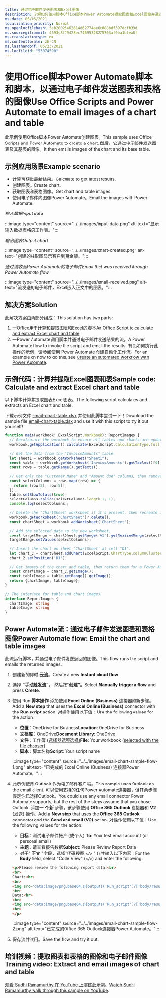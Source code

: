 ```yaml
---
title: 通过电子邮件发送图表和Excel图像
description: 了解如何使用脚本Office脚本Power Automate提取图表和Excel图像并通过电子邮件发送。
ms.date: 05/06/2021
localization_priority: Normal
ms.openlocfilehash: 5eb20025462614d62774ae6c088bdf397dcfb39d
ms.sourcegitcommit: 4693c8f79428ec74695328275703af0ba1bfea8f
ms.translationtype: MT
ms.contentlocale: zh-CN
ms.lasthandoff: 06/23/2021
ms.locfileid: "53074590"
---
```

# <a name="use-office-scripts-and-power-automate-to-email-images-of-a-chart-and-table"></a><span data-ttu-id="7a1ad-103">使用Office脚本Power Automate脚本和脚本，以通过电子邮件发送图表和表格的图像</span><span class="sxs-lookup"><span data-stu-id="7a1ad-103">Use Office Scripts and Power Automate to email images of a chart and table</span></span>

<span data-ttu-id="7a1ad-104">此示例使用Office脚本Power Automate创建图表。</span><span class="sxs-lookup"><span data-stu-id="7a1ad-104">This sample uses Office Scripts and Power Automate to create a chart.</span></span> <span data-ttu-id="7a1ad-105">然后，它通过电子邮件发送图表及其基表的图像。</span><span class="sxs-lookup"><span data-stu-id="7a1ad-105">It then emails images of the chart and its base table.</span></span>

## <a name="example-scenario"></a><span data-ttu-id="7a1ad-106">示例应用场景</span><span class="sxs-lookup"><span data-stu-id="7a1ad-106">Example scenario</span></span>

* <span data-ttu-id="7a1ad-107">计算可获取最新结果。</span><span class="sxs-lookup"><span data-stu-id="7a1ad-107">Calculate to get latest results.</span></span>
* <span data-ttu-id="7a1ad-108">创建图表。</span><span class="sxs-lookup"><span data-stu-id="7a1ad-108">Create chart.</span></span>
* <span data-ttu-id="7a1ad-109">获取图表和表格图像。</span><span class="sxs-lookup"><span data-stu-id="7a1ad-109">Get chart and table images.</span></span>
* <span data-ttu-id="7a1ad-110">使用电子邮件向图像Power Automate。</span><span class="sxs-lookup"><span data-stu-id="7a1ad-110">Email the images with Power Automate.</span></span>

<span data-ttu-id="7a1ad-111">_输入数据_</span><span class="sxs-lookup"><span data-stu-id="7a1ad-111">_Input data_</span></span>

:::image type="content" source="../../images/input-data.png" alt-text="显示输入数据表格的工作表。":::

<span data-ttu-id="7a1ad-113">_输出图表_</span><span class="sxs-lookup"><span data-stu-id="7a1ad-113">_Output chart_</span></span>

:::image type="content" source="../../images/chart-created.png" alt-text="创建的柱形图显示客户到期金额。":::

<span data-ttu-id="7a1ad-115">_通过流收到Power Automate的电子邮件_</span><span class="sxs-lookup"><span data-stu-id="7a1ad-115">_Email that was received through Power Automate flow_</span></span>

:::image type="content" source="../../images/email-received.png" alt-text="流发送的电子邮件，Excel嵌入正文中的图表。":::

## <a name="solution"></a><span data-ttu-id="7a1ad-117">解决方案</span><span class="sxs-lookup"><span data-stu-id="7a1ad-117">Solution</span></span>

<span data-ttu-id="7a1ad-118">此解决方案由两部分组成：</span><span class="sxs-lookup"><span data-stu-id="7a1ad-118">This solution has two parts:</span></span>

1. [<span data-ttu-id="7a1ad-119">一Office用于计算和提取图表和Excel的脚本</span><span class="sxs-lookup"><span data-stu-id="7a1ad-119">An Office Script to calculate and extract Excel chart and table</span></span>](#sample-code-calculate-and-extract-excel-chart-and-table)
1. <span data-ttu-id="7a1ad-120">一Power Automate调用脚本并通过电子邮件发送结果的流。</span><span class="sxs-lookup"><span data-stu-id="7a1ad-120">A Power Automate flow to invoke the script and email the results.</span></span> <span data-ttu-id="7a1ad-121">有关如何执行此操作的示例，请参阅使用 Power Automate 创建自动化[工作流](../../tutorials/excel-power-automate-returns.md#create-an-automated-workflow-with-power-automate)。</span><span class="sxs-lookup"><span data-stu-id="7a1ad-121">For an example on how to do this, see [Create an automated workflow with Power Automate](../../tutorials/excel-power-automate-returns.md#create-an-automated-workflow-with-power-automate).</span></span>

## <a name="sample-code-calculate-and-extract-excel-chart-and-table"></a><span data-ttu-id="7a1ad-122">示例代码：计算并提取Excel图表和表</span><span class="sxs-lookup"><span data-stu-id="7a1ad-122">Sample code: Calculate and extract Excel chart and table</span></span>

<span data-ttu-id="7a1ad-123">以下脚本计算并提取图表Excel图表。</span><span class="sxs-lookup"><span data-stu-id="7a1ad-123">The following script calculates and extracts an Excel chart and table.</span></span>

<span data-ttu-id="7a1ad-124">下载示例文件 <a href="email-chart-table.xlsx">email-chart-table.xlsx</a> 并使用此脚本尝试一下！</span><span class="sxs-lookup"><span data-stu-id="7a1ad-124">Download the sample file <a href="email-chart-table.xlsx">email-chart-table.xlsx</a> and use it with this script to try it out yourself!</span></span>

```TypeScript
function main(workbook: ExcelScript.Workbook): ReportImages {
  // Recalculate the workbook to ensure all tables and charts are updated.
  workbook.getApplication().calculate(ExcelScript.CalculationType.full);
  
  // Get the data from the "InvoiceAmounts" table.
  let sheet1 = workbook.getWorksheet("Sheet1");
  const table = workbook.getWorksheet('InvoiceAmounts').getTables()[0];
  const rows = table.getRange().getTexts();

  // Get only the "Customer Name" and "Amount due" columns, then remove the "Total" row.
  const selectColumns = rows.map((row) => {
    return [row[2], row[5]];
  });
  table.setShowTotals(true);
  selectColumns.splice(selectColumns.length-1, 1);
  console.log(selectColumns);

  // Delete the "ChartSheet" worksheet if it's present, then recreate it.
  workbook.getWorksheet('ChartSheet')?.delete();
  const chartSheet = workbook.addWorksheet('ChartSheet');

  // Add the selected data to the new worksheet.
  const targetRange = chartSheet.getRange('A1').getResizedRange(selectColumns.length-1, selectColumns[0].length-1);
  targetRange.setValues(selectColumns);

  // Insert the chart on sheet 'ChartSheet' at cell "D1".
  let chart_2 = chartSheet.addChart(ExcelScript.ChartType.columnClustered, targetRange);
  chart_2.setPosition('D1');

  // Get images of the chart and table, then return them for a Power Automate flow.
  const chartImage = chart_2.getImage();
  const tableImage = table.getRange().getImage();
  return {chartImage, tableImage};
}

// The interface for table and chart images.
interface ReportImages {
  chartImage: string
  tableImage: string
}
```

## <a name="power-automate-flow-email-the-chart-and-table-images"></a><span data-ttu-id="7a1ad-125">Power Automate流：通过电子邮件发送图表和表格图像</span><span class="sxs-lookup"><span data-stu-id="7a1ad-125">Power Automate flow: Email the chart and table images</span></span>

<span data-ttu-id="7a1ad-126">此流运行脚本，并通过电子邮件发送返回的图像。</span><span class="sxs-lookup"><span data-stu-id="7a1ad-126">This flow runs the script and emails the returned images.</span></span>

1. <span data-ttu-id="7a1ad-127">创建新的即时 **云流**。</span><span class="sxs-lookup"><span data-stu-id="7a1ad-127">Create a new **Instant cloud flow**.</span></span>
1. <span data-ttu-id="7a1ad-128">选择 **"手动触发流"，** 然后按"**创建"。**</span><span class="sxs-lookup"><span data-stu-id="7a1ad-128">Select **Manually trigger a flow** and press **Create**.</span></span>
1. <span data-ttu-id="7a1ad-129">使用 Run **脚本操作** 添加使用 **Excel Online (Business)** 连接器的新步骤。 </span><span class="sxs-lookup"><span data-stu-id="7a1ad-129">Add a **New step** that uses the **Excel Online (Business)** connector with the **Run script** action.</span></span> <span data-ttu-id="7a1ad-130">对操作使用以下值：</span><span class="sxs-lookup"><span data-stu-id="7a1ad-130">Use the following values for the action:</span></span>
    * <span data-ttu-id="7a1ad-131">**位置**：OneDrive for Business</span><span class="sxs-lookup"><span data-stu-id="7a1ad-131">**Location**: OneDrive for Business</span></span>
    * <span data-ttu-id="7a1ad-132">**文档库**：OneDrive</span><span class="sxs-lookup"><span data-stu-id="7a1ad-132">**Document Library**: OneDrive</span></span>
    * <span data-ttu-id="7a1ad-133">**文件**：工作簿 ([选择器选项选择)](../../testing/power-automate-troubleshooting.md#select-workbooks-with-the-file-browser-control)</span><span class="sxs-lookup"><span data-stu-id="7a1ad-133">**File**: Your workbook ([selected with the file chooser](../../testing/power-automate-troubleshooting.md#select-workbooks-with-the-file-browser-control))</span></span>
    * <span data-ttu-id="7a1ad-134">**脚本**：脚本名称</span><span class="sxs-lookup"><span data-stu-id="7a1ad-134">**Script**: Your script name</span></span>

    :::image type="content" source="../../images/email-chart-sample-flow-1.png" alt-text="已完成的 Excel Online (Business) 连接器Power Automate。":::
1. <span data-ttu-id="7a1ad-136">此示例使用 Outlook 作为电子邮件客户端。</span><span class="sxs-lookup"><span data-stu-id="7a1ad-136">This sample uses Outlook as the email client.</span></span> <span data-ttu-id="7a1ad-137">可以使用支持的任何Power Automate连接器，但其余步骤假定你已选择Outlook。</span><span class="sxs-lookup"><span data-stu-id="7a1ad-137">You could use any email connector Power Automate supports, but the rest of the steps assume that you chose Outlook.</span></span> <span data-ttu-id="7a1ad-138">添加一 **个新** 步骤，该步骤使用 **Office 365 Outlook** 连接器和 **V2** (发送) 操作。</span><span class="sxs-lookup"><span data-stu-id="7a1ad-138">Add a **New step** that uses the **Office 365 Outlook** connector and the **Send and email (V2)** action.</span></span> <span data-ttu-id="7a1ad-139">对操作使用以下值：</span><span class="sxs-lookup"><span data-stu-id="7a1ad-139">Use the following values for the action:</span></span>
    * <span data-ttu-id="7a1ad-140">**目标**：测试电子邮件帐户 (或个人) </span><span class="sxs-lookup"><span data-stu-id="7a1ad-140">**To**: Your test email account (or personal email)</span></span>
    * <span data-ttu-id="7a1ad-141">**主题**：请查看报告数据</span><span class="sxs-lookup"><span data-stu-id="7a1ad-141">**Subject**: Please Review Report Data</span></span>
    * <span data-ttu-id="7a1ad-142">对于" **正文** "字段，选择"代码视图 `</>` " () 并输入以下内容：</span><span class="sxs-lookup"><span data-stu-id="7a1ad-142">For the **Body** field, select "Code View" (`</>`) and enter the following:</span></span>

    ```HTML
    <p>Please review the following report data:<br>
    <br>
    Chart:<br>
    <br>
    <img src="data:image/png;base64,@{outputs('Run_script')?['body/result/chartImage']}"/>
    <br>
    Data:<br>
    <br>
    <img src="data:image/png;base64,@{outputs('Run_script')?['body/result/tableImage']}"/>
    <br>
    </p>
    ```

    :::image type="content" source="../../images/email-chart-sample-flow-2.png" alt-text="已完成的Office 365 Outlook连接器Power Automate。":::
1. <span data-ttu-id="7a1ad-144">保存流并试用。</span><span class="sxs-lookup"><span data-stu-id="7a1ad-144">Save the flow and try it out.</span></span>

## <a name="training-video-extract-and-email-images-of-chart-and-table"></a><span data-ttu-id="7a1ad-145">培训视频：提取图表和表格的图像和电子邮件图像</span><span class="sxs-lookup"><span data-stu-id="7a1ad-145">Training video: Extract and email images of chart and table</span></span>

<span data-ttu-id="7a1ad-146">[观看 Sudhi Ramamurthy 在 YouTube 上演练此示例](https://youtu.be/152GJyqc-Kw)。</span><span class="sxs-lookup"><span data-stu-id="7a1ad-146">[Watch Sudhi Ramamurthy walk through this sample on YouTube](https://youtu.be/152GJyqc-Kw).</span></span>
